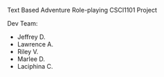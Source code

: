 Text Based Adventure Role-playing
CSCI1101 Project

Dev Team:
- Jeffrey D.
- Lawrence A.
- Riley V.
- Marlee D.
- Laciphina C.
